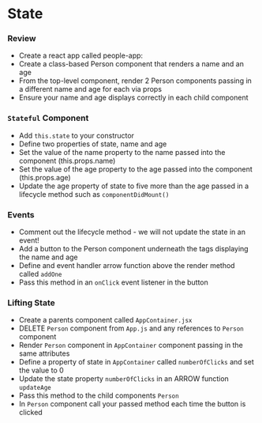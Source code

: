 
# State

### Review
- Create a react app called people-app:
- Create a class-based Person component that renders a name and an age
- From the top-level component, render 2 Person components passing in a different name and age for each via props
- Ensure your name and age displays correctly in each child component

### `Stateful` Component
- Add `this.state` to your constructor
- Define two properties of state, name and age
- Set the value of the name property to the name passed into the component (this.props.name)
- Set the value of the age property to the age passed into the component (this.props.age)
- Update the age property of state to five more than the age passed in a lifecycle method such as `componentDidMount()`

### Events
- Comment out the lifecycle method - we will not update the state in an event!
- Add a button to the Person component underneath the tags displaying the name and age
- Define and event handler arrow function above the render method called `addOne`
- Pass this method in an `onClick` event listener in the button  

### Lifting State
- Create a parents component called `AppContainer.jsx`
- DELETE `Person` component from `App.js` and any references to `Person` component
- Render `Person` component in `AppContainer` component passing in the same attributes
- Define a property of state in `AppContainer` called `numberOfClicks` and set the value to 0
- Update the state property `numberOfClicks` in an ARROW function `updateAge`
- Pass this method to the child components `Person`
- In `Person` component call your passed method each time the button is clicked
